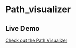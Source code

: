 # Path_visualizer
## Live Demo

[Check out the Path Visualizer](https://path-visualizer-dt89.vercel.app/)
